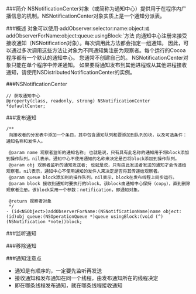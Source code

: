 ###简介
NSNotificationCenter对象（或简称为通知中心）提供用于在程序内广播信息的机制。NSNotificationCenter对象实质上是一个通知分派表。

###概述
对象可以使用·addObserver:selector:name:object:`或`addObserverForName:object:queue:usingBlock:`方法
向通知中心注册来接受接收通知（NSNotification对象）。每次调用此方法都会指定一组通知。 因此，可以通过多次调用这些方法让对象为不同通知集注册为观察者。每个运行的Cocoa程序都有一个默认的通知中心。 您通常不创建自己的。 NSNotificationCenter对象只能在单个程序中传递通知。 如果要将通知发布到其他进程或从其他进程接收通知，请使用NSDistributedNotificationCenter的实例。


###NSNotificationCenter
```
// 获取通知中心
@property(class, readonly, strong) NSNotificationCenter *defaultCenter;
```

###发布通知
```
/**
 向接收者的分发表中添加一个条目，其中包含通知队列和要添加到队列的块，以及可选条件：通知名称和发件人。

 @param name 观察者监听的通知名称; 也就是说，只有具有此名称的通知用于将block添加到操作队列。nil表示，通知中心不使用通知的名称来决定是否将block添加到操作队列。
 @param obj 观察者监听的通知发送者; 也就是说，只有由此发送者发送的通知才会传递给观察者。nil表示，通知中心不使用通知的发件人来决定是否将其传递给观察者。
 @param queue block添加到的操作队列。nil表示，block在发布线程上同步运行。
 @param block 接收到通知时要执行的block。该block由通知中心保持（copy），直到删除观察者注册。该block采用一个参数：notification，即通知对象。

 @return 观察者对象
 */
- (id<NSObject>)addObserverForName:(NSNotificationName)name object:(id)obj queue:(NSOperationQueue *)queue usingBlock:(void (^)(NSNotification *note))block;
```


###监听通知


###移除通知


###通知注意点
- 通知是有顺序的，一定要先监听再发送
- 接收通知和发布通知在同一个线程，由发布通知所在的线程决定
- 即在哪条线程发布通知，就在哪条线程接收通知
